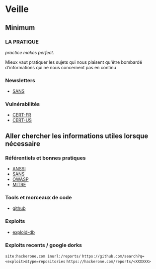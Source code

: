 # Veille

## Minimum

### LA PRATIQUE

*practice makes perfect*. 

Mieux vaut pratiquer les sujets qui nous plaisent qu'être bombardé d'informations qui ne nous concernent pas en continu

### Newsletters

* [SANS](https://www.sans.org/newsletters/)

### Vulnérabilités

* [CERT-FR](https://www.cert.ssi.gouv.fr/)
* [CERT-US](https://www.cisa.gov/uscert/ncas)


## Aller chercher les informations utiles lorsque nécessaire

### Référentiels et bonnes pratiques

* [ANSSI](https://www.ssi.gouv.fr/)
* [SANS](https://www.sans.org/fr_fr/)
* [OWASP](https://owasp.org/)
* [MITRE](https://www.mitre.org/focus-areas/cybersecurity)

### Tools et morceaux de code

* [github](https://github.com/)

### Exploits

* [exploid-db](https://www.exploit-db.com/)

### Exploits recents / google dorks

`site:hackerone.com inurl:/reports/`
`https://github.com/search?q=<exploit>&type=repositories`
`https://hackerone.com/reports/<XXXXXX>`

